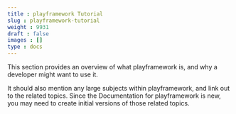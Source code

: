 ```yaml
---
title : playframework Tutorial
slug : playframework-tutorial
weight : 9931
draft : false
images : []
type : docs
---
```


This section provides an overview of what playframework is, and why a developer might want to use it.

It should also mention any large subjects within playframework, and link out to the related topics.  Since the Documentation for playframework is new, you may need to create initial versions of those related topics.

